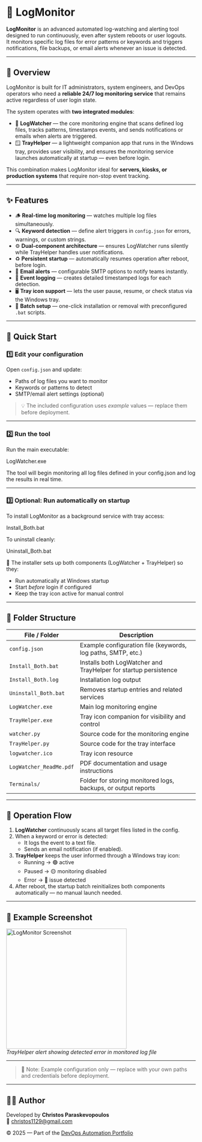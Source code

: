 # 🧾 LogMonitor

**LogMonitor** is an advanced automated log-watching and alerting tool designed to run continuously, even after system reboots or user logouts.  
It monitors specific log files for error patterns or keywords and triggers notifications, file backups, or email alerts whenever an issue is detected.

---

## 📘 Overview
LogMonitor is built for IT administrators, system engineers, and DevOps operators who need a **reliable 24/7 log monitoring service** that remains active regardless of user login state.

The system operates with **two integrated modules**:
- 🧠 **LogWatcher** — the core monitoring engine that scans defined log files, tracks patterns, timestamps events, and sends notifications or emails when alerts are triggered.
- 🪟 **TrayHelper** — a lightweight companion app that runs in the Windows tray, provides user visibility, and ensures the monitoring service launches automatically at startup — even before login.

This combination makes LogMonitor ideal for **servers, kiosks, or production systems** that require non-stop event tracking.

---

## ✨ Features
- 🪵 **Real-time log monitoring** — watches multiple log files simultaneously.  
- 🔍 **Keyword detection** — define alert triggers in `config.json` for errors, warnings, or custom strings.  
- ⚙️ **Dual-component architecture** — ensures LogWatcher runs silently while TrayHelper handles user notifications.  
- ♻️ **Persistent startup** — automatically resumes operation after reboot, before login.  
- 📧 **Email alerts** — configurable SMTP options to notify teams instantly.  
- 💾 **Event logging** — creates detailed timestamped logs for each detection.  
- 🖥️ **Tray icon support** — lets the user pause, resume, or check status via the Windows tray.  
- 🧰 **Batch setup** — one-click installation or removal with preconfigured `.bat` scripts.

---

## 🚀 Quick Start

### 1️⃣ Edit your configuration
Open `config.json` and update:
- Paths of log files you want to monitor  
- Keywords or patterns to detect  
- SMTP/email alert settings (optional)

> 💡 The included configuration uses *example* values — replace them before deployment.

---

### 2️⃣ Run the tool
Run the main executable:

LogWatcher.exe

The tool will begin monitoring all log files defined in your config.json and log the results in real time.

---

### 3️⃣ Optional: Run automatically on startup
To install LogMonitor as a background service with tray access:

Install_Both.bat

To uninstall cleanly:

Uninstall_Both.bat

🧩 The installer sets up both components (LogWatcher + TrayHelper) so they:
- Run automatically at Windows startup  
- Start *before* login if configured  
- Keep the tray icon active for manual control

---

## 🧩 Folder Structure
| File / Folder | Description |
|----------------|--------------|
| `config.json` | Example configuration file (keywords, log paths, SMTP, etc.) |
| `Install_Both.bat` | Installs both LogWatcher and TrayHelper for startup persistence |
| `Install_Both.log` | Installation log output |
| `Uninstall_Both.bat` | Removes startup entries and related services |
| `LogWatcher.exe` | Main log monitoring engine |
| `TrayHelper.exe` | Tray icon companion for visibility and control |
| `watcher.py` | Source code for the monitoring engine |
| `TrayHelper.py` | Source code for the tray interface |
| `logwatcher.ico` | Tray icon resource |
| `LogWatcher_ReadMe.pdf` | PDF documentation and usage instructions |
| `Terminals/` | Folder for storing monitored logs, backups, or output reports |

---

## 🧠 Operation Flow
1. **LogWatcher** continuously scans all target files listed in the config.  
2. When a keyword or error is detected:
   - It logs the event to a text file.  
   - Sends an email notification (if enabled).  
3. **TrayHelper** keeps the user informed through a Windows tray icon:
   - Running → 🟢 active  
   - Paused → 🟡 monitoring disabled  
   - Error → 🔴 issue detected  
4. After reboot, the startup batch reinitializes both components automatically — no manual launch needed.

---

## 📸 Example Screenshot
<p align="left">
  <img src="https://github.com/user-attachments/assets/88d2dfe4-64e8-4d4e-8306-e4cceb2f1672" width="320" alt="LogMonitor Screenshot"><br>
  <em>TrayHelper alert showing detected error in monitored log file</em>
</p>

---

> 🧩 Note: Example configuration only — replace with your own paths and credentials before deployment.

---

## 🧑‍💻 Author
Developed by **Christos Paraskevopoulos**  
📧 [christos1129@gmail.com](mailto:christos1129@gmail.com)

© 2025 — Part of the [DevOps Automation Portfolio](../README.md)
